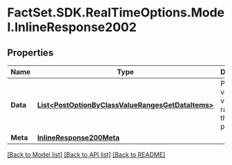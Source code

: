 # FactSet.SDK.RealTimeOptions.Model.InlineResponse2002

## Properties

Name | Type | Description | Notes
------------ | ------------- | ------------- | -------------
**Data** | [**List&lt;PostOptionByClassValueRangesGetDataItems&gt;**](PostOptionByClassValueRangesGetDataItems.md) | Possible values and value ranges of the parameters. | [optional] 
**Meta** | [**InlineResponse200Meta**](InlineResponse200Meta.md) |  | [optional] 

[[Back to Model list]](../README.md#documentation-for-models) [[Back to API list]](../README.md#documentation-for-api-endpoints) [[Back to README]](../README.md)

